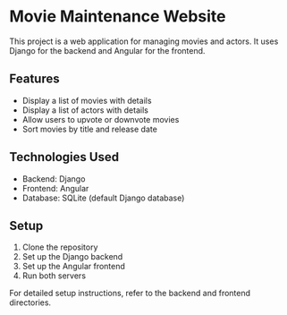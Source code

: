 # Movie Maintenance Website

This project is a web application for managing movies and actors. It uses Django for the backend and Angular for the frontend.

## Features

- Display a list of movies with details
- Display a list of actors with details
- Allow users to upvote or downvote movies
- Sort movies by title and release date

## Technologies Used

- Backend: Django
- Frontend: Angular
- Database: SQLite (default Django database)

## Setup

1. Clone the repository
2. Set up the Django backend
3. Set up the Angular frontend
4. Run both servers

For detailed setup instructions, refer to the backend and frontend directories.
